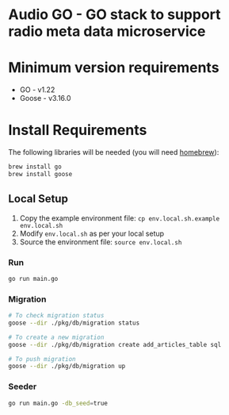 # Audio GO - GO stack to support radio meta data microservice

# Minimum version requirements
- GO - v1.22
- Goose - v3.16.0

# Install Requirements
The following libraries will be needed (you will need [homebrew](https://brew.sh/)):

```bash
brew install go
brew install goose
```

## Local Setup

1. Copy the example environment file: `cp env.local.sh.example env.local.sh`
2. Modify `env.local.sh` as per your local setup
3. Source the environment file: `source env.local.sh`

### Run

```bash
go run main.go
```

### Migration

```bash
# To check migration status
goose --dir ./pkg/db/migration status

# To create a new migration
goose --dir ./pkg/db/migration create add_articles_table sql

# To push migration
goose --dir ./pkg/db/migration up
```

### Seeder

```bash
go run main.go -db_seed=true
```